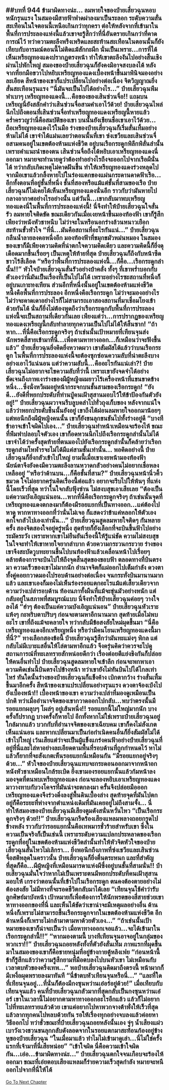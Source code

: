 ##บทที่ 944 ข้ามาผิดทางน่ะ...
ลมหายใจของป๋ายเสี่ยวฉุนหอบหนักรุนแรง ในสมองมีสายฟ้าฟาดผ่าลงมาเป็นระลอก ระดับความสั่นสะเทือนในใจตอนนี้เหนือเกินกว่าทุกครา ต่อให้หลังจากที่เข้ามาในพื้นที่การประลองแห่งนี้แล้วเขาจะรู้สึกว่าที่นี่อันตรายเกินกว่าที่คาดการณ์ไว้ ทว่าความตะลึงพรึงเพริดและสะท้านสะเทือนในตอนนั้นก็ยังเทียบกับอารมณ์ตอนนี้ไม่ติดแม้สักกะผีก
นั่นเป็นเพราะ...การที่ได้เห็นเหรียญทองแดงปรากฏตรงหน้า ทำให้เขาตะลึงงันไปอย่างสิ้นเชิง
ผ่านไปพักใหญ่ สมองของป๋ายเสี่ยวฉุนก็ยังคงมิอาจสงบลงได้ หลังจากที่ยกมือขวาไปหยิบเหรียญทองแดงเบื้องหน้าขึ้นมาพินิจมองอย่างละเอียด สีหน้าของเขาก็แปรเปลี่ยนไปอย่างต่อเนื่อง จิตวิญญาณยิ่งสั่นสะเทือนรุนแรง
“นี่มันจะเป็นไปได้อย่างไร...” ป๋ายเสี่ยวฉุนพึมพำเบาๆ เหรียญทองแดงนี้...คือของของเสินซ่วนจื่อ!!
แถมบนเหรียญนี่ยังสลักคำว่าเสินซ่วนจื่อสามคำเอาไว้ด้วย!
ป๋ายเสี่ยวฉุนไพล่นึกไปถึงตอนที่เสินซ่วนจื่อทำเหรียญทองแดงเหรียญนี้หายแล้วคร่ำครวญว่านี่คือสมบัติของเขา บนนั้นยังเขียนชื่อเขาเอาไว้ด้วย...
ถือเหรียญทองแดงไว้ในมือ ร่างของป๋ายเสี่ยวฉุนก็เริ่มสั่นเทิ้มอย่างห้ามไม่ได้ เขาจำได้แม่นเลยว่าตอนนั้นที่เขา ซ่งเชวียและเสินซ่วนจื่อสามคนอยู่ในเขตต้องห้ามแห่งชีวิต อยู่บนเรือกระดูกพิลึกพิลั่นลำนั้น เพราะคำแนะนำของตน เสินซ่วนจื่อถึงได้หยิบเอาเหรียญทองแดงนี่ออกมา หมายจะทำนายดูว่าต้องทำอย่างไรถึงจะออกไปจากเรือผีนั่นได้ ทว่ากลับเกิดเหตุไม่คาดฝันขึ้น ทำให้เหรียญทองแดงร่วงหลุดไปจากมือเขาแล้วกลิ้งหายไปในร่องแตกของแผ่นกระดานดาดฟ้าเรือ...
อีกทั้งตอนที่อยู่ชั้นที่หนึ่ง ชั้นที่สองหรือแม้แต่ชั้นที่สามของเรือ ป๋ายเสี่ยวฉุนก็ไม่เคยได้เห็นเหรียญทองแดงนั่นอีก ราวกับว่ามันหายไปกลางอากาศอย่างไรอย่างนั้น
แต่วันนี้...เขากลับมาพบเหรียญทองแดงนี่ในพื้นที่การประลองแห่งนี้!
นี่จึงทำให้ป๋ายเสี่ยวฉุนใจสั่นรัว ลมหายใจติดขัด ขณะเดียวกันเมื่อเงยหน้าขึ้นมองท้องฟ้า เขาก็รู้สึกเพียงว่าหนังหัวชาหนึบ ไม่ว่าจะในหรือนอกร่างล้วนหนาวเยือกสะท้านขั้วหัวใจ
“ที่นี่...มันคือสถานที่อะไรกันแน่...” ป๋ายเสี่ยวฉุนกลืนน้ำลายลงคอหนึ่งอึก มองท้องฟ้าที่ขมุกขมัวหม่นหมอง ในสมองของเขาก็มีเพียงความคิดที่น่าตกใจความคิดเดียว และความคิดนี้ก็ยิ่งดุเดือดมากขึ้นเรื่อยๆ เป็นเหตุให้ท้ายที่สุด ป๋ายเสี่ยวฉุนก็ถึงกับหน้าซีดขาวไร้สีเลือด
“หรือว่าพื้นที่การประลองแห่งนี้...ก็คือ...เรือกระดูกลำนั้น!!” หัวใจป๋ายเสี่ยวฉุนสั่นรัวอย่างบ้าคลั่ง ทั้งๆ ที่เขาพร่ำบอกกับตัวเองว่านี่มันเป็นเรื่องที่เป็นไปไม่ได้ เพราะอย่างไรซะสถานที่หนึ่งก็อยู่บนเกาะทงเทียน ส่วนอีกที่หนึ่งนั้นอยู่ในเขตต้องห้ามแห่งชีวิต หนึ่งคือพื้นที่การประลอง อีกหนึ่งคือเรือกระดูก
ไม่ว่าจะมองอย่างไร ไม่ว่าจะคาดเดาอย่างไรก็ไม่สามารถเอาสองสถานที่มาเชื่อมโยงเข้าด้วยกันได้ นั่นก็ยิ่งไม่ต้องพูดถึงว่าเรือกระดูกกับพื้นที่การประลองแห่งนี้จะเป็นสถานที่เดียวกันเลย
เพียงแต่ว่า...การปรากฏของเหรียญทองแดงเหรียญนี้กลับทำลายทุกความเป็นไปไม่ได้ให้สิ้นซาก!
“ถ้าหาก...ที่นี่คือเรือกระดูกจริงๆ ถ้าเช่นนั้นเป้าหมายที่เทียนจุนส่งนักพรตสี่สายเข้ามาที่นี่...เพื่อตามหาทางออก...ก็เหมือนว่าจะฟังขึ้นแล้ว” ป๋ายเสี่ยวฉุนยิ่งคิดยิ่งหวาดผวา เขาสัมผัสได้แล้วว่าบนเรือกระดูก ในพื้นที่การประลองแห่งนี้จะต้องซุกซ่อนความลับที่น่าตะลึงบางอย่างเอาไว้แน่นอน
แต่ว่าความลับนี้...คืออะไรกันแน่เล่า?!
ป๋ายเสี่ยวฉุนไม่อยากจะไขความลับที่ว่านี้ เพราะเขายังจดจำได้อย่างชัดเจนถึงภาพเงาร่างของผีผู้หญิงผมยาวไร้เครื่องหน้าที่แขนขาดข้างหนึ่ง...ซึ่งนั่งหวีผมอยู่หน้ากระจกบนชั้นสามของเรือกระดูก!
“ยังดี...ยังดีที่หยกประดับที่ท่านปู่คนเฝ้าสุสานมอบไว้ให้ข้าป้องกันตัวยังอยู่!” ป๋ายเสี่ยวฉุนผวาจนรีบลูบคลำไปทั่วถุงเก็บของ หลังจากแน่ใจแล้วว่าหยกประดับชิ้นนั้นยังอยู่ เขาถึงได้ผ่อนลมหายใจออกมาน้อยๆ แต่พอนึกถึงผีผู้หญิงคนนั้น เขาก็ยังขนลุกขนชันไปทั้งร่างอยู่ดี
“บางทีข้าอาจเข้าใจผิดไปเอง...” ป๋ายเสี่ยวฉุนทำหน้าเหมือนจะร้องไห้ ขณะที่พึมพำปลอบใจตัวเอง เขาก็อดหวนนึกไปถึงเรือกระดูกลำนั้นไม่ได้ เขาจำได้ว่าครั้งสุดท้ายที่ตนมองไปยังเรือกระดูกลำนั้นก็คล้ายว่าเรือกระดูกลำมโหฬารจะไม่ได้มีแค่สามชั้นเท่านั้น...
พอคิดอย่างนี้ ป๋ายเสี่ยวฉุนก็ยิ่งกลัวเข้าไปใหญ่ ยามนี้เมื่อเขาเงยหน้ามองท้องฟ้า นัยน์ตาจึงยังคงมีความตะลึงลานหวาดกลัวอย่างคนไม่อยากเชื่อหลงเหลืออยู่
“หรือว่าด้านบน...ก็คือชั้นที่สาม?” ป๋ายเสี่ยวฉุนหน้านิ่วคิ้วขมวด ใจไม่อยากครุ่นคิดเรื่องนี้ต่อแล้ว อยากจะรีบไปให้พ้นๆ ที่แห่งนี้โดยเร็วที่สุด ทว่าในใจกลับฟุ้งซ่าน ไม่สงบสุขเอาเสียเลย
“ต้องเป็นแค่ความบังเอิญแน่นอน...หากที่นี่คือเรือกระดูกจริงๆ ถ้าเช่นนั้นจุดที่เหรียญทองแดงตกลงมาก็ต้องมีรอยแยกที่เป็นทางออก...แค่ต้องไปหาดู หากหาทางออกที่ว่านั่นไม่เจอ ก็แสดงว่าข้าแค่หลอกให้ตัวเองตกใจกลัวไปเองเท่านั้น...” ป๋ายเสี่ยวฉุนสูดลมหายใจติดๆ กันหลายครั้ง สองจิตสองใจอยู่ครู่หนึ่ง สุดท้ายก็ยังเลือกที่จะบินขึ้นฟ้าไปอย่างระมัดระวัง
เพราะหากเขาไม่ยืนยันเรื่องนี้ให้รู้แน่ชัด ความไม่สงบสุขในใจจะทำให้เขาหายใจยากลำบาก ด้วยความกระวนกระวาย ร่างของเขาจึงสะบัดวูบทะยานขึ้นไปบนท้องฟ้าแล้วเคลื่อนหน้าไปเรื่อยๆ คล้ายต้องการจะบินไปให้ถึงจุดสิ้นสุดของขอบฟ้า
ตลอดทางที่บินตรงมา ความเร็วของเขาไม่มากนัก อำนาจจิตก็แผ่ออกไปเต็มกำลัง ดวงตาทั้งคู่คอยกวาดมองไปรอบด้านอย่างต่อเนื่อง จนกระทั่งบินมานานมากแล้ว และเขาเองก็มองไม่เห็นร่องรอยแตกอะไรแม้แต่เสี้ยวเดียวจากความว่างเปล่ารอบด้าน
ท้องนภาทั้งผืนที่แม้จะขุ่นมัวอย่างหนัก แต่กลับอยู่ในสภาพที่สมบูรณ์แบบ นี่จึงทำให้ป๋ายเสี่ยวฉุนค่อยๆ วางใจลงได้
“ฮ่าๆ ต้องเป็นแค่ความบังเอิญแน่นอน” ป๋ายเสี่ยวฉุนหัวเราะแห้งๆ กะพริบตาปริบๆ ก่อนจะตามหาอีกนานมาก สุดท้ายเมื่อไม่พบอะไร เขาที่ถึงแม้จะคลายใจ ทว่ากลับมีข้อสงสัยใหม่ผุดขึ้นมา
“นี่คือเหรียญทองแดงอีกเหรียญหนึ่ง หรือว่ามีคนโยนเหรียญทองแดงนี้มาที่นี่?” ทางเลือกสองข้อนี้ ป๋ายเสี่ยวฉุนรู้สึกว่ามันทะแม่งๆ พิกล แต่กลับไม่มีเบาะแสอื่นให้ไล่ตามหาอีกแล้ว จึงครุ่นคิดว่าควรจะไปดูสถานการณ์ที่ทะเลทรายสักหน่อยดีกว่า เรื่องต่อยตีแย่งชิงกันก็ปล่อยให้คนอื่นทำไป
ป๋ายเสี่ยวฉุนสูดลมหายใจเข้าลึก ก่อนจะพกพาเอาความคิดเช่นนี้บินตรงไปข้างหน้า ทว่าเขายังไม่ทันบินไปได้ไกลเท่าไหร่ ทันใดนั้นร่างของป๋ายเสี่ยวฉุนก็แข็งค้าง เบิกตากว้าง ร่างสั่นเทิ้มขึ้นมาอีกครั้ง
สีหน้าของเขาแปรเปลี่ยนอย่างรุนแรง ดวงตาจ้องเป๋งไปยังเบื้องหน้า!!
เบื้องหน้าของเขา ความว่างเปล่าที่มองดูเหมือนเป็นปกติ ทว่าเมื่ออำนาจจิตของเขากวาดออกไปกลับ...พบว่าตรงนั้นมีรอยแยกผลุบๆ โผล่ๆ อยู่เส้นหนึ่ง!!
รอยแยกนี้ไม่ใหญ่มากนัก บางครั้งก็ปรากฏ บางครั้งก็หายไป อีกทั้งหากไม่ใช่เพราะป๋ายเสี่ยวฉุนอยู่ใกล้มากแล้ว บวกกับที่อำนาจจิตของเขาเฉียบคม เขาก็คงไม่สังเกตเห็นแน่นอน และหากเปลี่ยนมาเป็นก่อกำเนิดคนอื่นก็ยิ่งสัมผัสไม่ได้เข้าไปใหญ่
เว้นเสียแต่ว่าจะเป็นผู้แข็งแกร่งคนฟ้าอย่างป๋ายเสี่ยวฉุนที่อยู่ที่นี่และไล่หาอย่างละเอียดตามพื้นที่รอบด้านที่ถูกกำหนดไว้ หาไม่แล้วก็ยากที่จะสังเกตเห็นรอยแยกนี่เหมือนกัน
“มีรอยแยกอยู่จริงๆ ด้วย...” หัวใจของป๋ายเสี่ยวฉุนแทบจะกระดอนออกมาจากหน้าอก หนังหัวชาเหมือนใกล้ระเบิด ยิ่งเขามองรอยแยกนั้นแล้วก้มหน้าลงมองจุดที่ตนพบเหรียญทองแดง ก่อนจะลองหยิบเอาเหรียญทองแดงมาวางทาบกับวงโคจรที่มันน่าจะตกลงมา ครั้นจึงปล่อยมือออก เหรียญทองแดงจึงร่วงดิ่งลงสู่พื้นดินเบื้องล่าง สุดท้ายจุดที่มันไปตกอยู่ก็คือระยะที่ห่างจากตำแหน่งเดิมที่มันเคยอยู่ไม่ถึงสามจั้ง...
นี่ทำให้สมองของป๋ายเสี่ยวฉุนมีเสียงตูมดังสนั่นหวั่นไหว
“เป็นเรือกระดูกจริงๆ ด้วย!!” ป๋ายเสี่ยวฉุนกรีดร้องเสียงแหลมพลางถอยกรูดไปข้างหลัง ราวกับว่ารอยแยกนั้นคือเทพมารชั่วร้ายสำหรับเขา ซึ่งในความเป็นจริงก็เป็นเช่นนี้ เพราะระดับความแปลกประหลาดของเรือกระดูกที่อยู่ในเขตต้องห้ามแห่งชีวิตลำนั้นทำให้หัวจิตหัวใจของป๋ายเสี่ยวฉุนสั่นไหวไม่เลิกรา...
ยิ่งพอนึกถึงภาพที่ซ่งเชวียและเสินซ่วนจื่อสติหลุดในคราวนั้น ป๋ายเสี่ยวฉุนก็ยิ่งตื่นตระหนก และที่สำคัญที่สุดก็คือ...ผีผู้หญิงที่เหมือนมารดาแห่งผีซึ่งอยู่บนชั้นที่สามนั่น!!
ป๋ายเสี่ยวฉุนมั่นใจว่าหากไม่เป็นเพราะตนมีหยกประดับที่คนเฝ้าสุสานมอบให้ เกรงว่าตอนนั้นที่เข้าไปในเรือกระดูก ตนคงต้องตายอย่างไม่ต้องสงสัย ไม่มีทางที่จะรอดชีวิตกลับมาได้เลย
“เทียนจุนใช้คำว่ารับลูกศิษย์มาบังหน้า เป้าหมายก็เพื่อต้องการให้นักพรตของสี่สายช่วยเขาหาทางออกของที่นี่ และเห็นได้ชัดว่าเขาน่าจะมีเหตุผลอย่างอื่น ด้านหนึ่งก็เพราะไม่สามารถขึ้นเรือกระดูกจากในเขตต้องห้ามแห่งชีวิต อีกด้านหนึ่งก็เพราะไม่กล้ามาตามหาด้วยตัวเอง...”
“ถ้าเช่นนั้นเป้าหมายของเขาก็น่าจะเป็นว่า เมื่อหาทางออกเจอแล้ว...จะได้เข้ามาในเรือกระดูกลำนี้!!”
“หากมองตามนี้ บางทีเทียนจุนอาจอยู่ในกลุ่มของพวกเรา!!” ป๋ายเสี่ยวฉุนถอยหลังทั้งที่ตัวยังสั่นเทิ้ม ภาพแรกที่ผุดขึ้นมาในสมองของเขาก็คือชายหนุ่มที่อยู่ข้างกายตู้หลิงเฟย
“ก่อนหน้านี้ข้าก็รู้สึกแล้วว่าความรู้สึกยามที่มือตบลงไปบนหัวเขา ไม่เหมือนกับเวลาตบหัวของครึ่งเทพ...” พอป๋ายเสี่ยวฉุนคิดมาถึงตรงนี้ หน้าผากก็มีเหงื่อผุดพรายลงมาทันที
“นี่ข้าตบหัวเทียนจุนหรือนี่...”
“และที่ใดที่เทียนจุนอยู่...ที่นั่นก็ต้องมีกงซุนหว่านเอ๋อร์อยู่ด้วย!” เมื่อเทียบกับเทียนจุนแล้ว คนที่ป๋ายเสี่ยวฉุนกลัวมากที่สุดกลับเป็นกงซุนหว่านเอ๋อร์ เขาในเวลานี้ไม่อยากตามหาทางออกอะไรอีกแล้ว แล้วก็ไม่อยากไปที่ทะเลทรายแล้วด้วย เขาแค่อยากไปหาพวกจางต้าพั่งให้เร็วที่สุดแล้วลากทุกคนไปหลบด้วยกัน รอให้เรื่องทุกอย่างจบลงแล้วค่อยหาวิธีออกไป
ทว่าชั่วขณะที่ป๋ายเสี่ยวฉุนถอยหลังนั้นเอง จู่ๆ น้ำเสียงแผ่วเบาวังเวงชวนขนลุกกลับดังลอดจากในรอยแตกมาสะท้อนก้องอยู่ข้างหูของป๋ายเสี่ยวฉุน
“ในเมื่อมาแล้ว ทำไมไม่เข้ามาดูเล่า...นี่ไม่ใช่ครั้งแรกที่เจ้ามาที่นี่เสียหน่อย”
“เข้าใจผิด นี่คือความเข้าใจผิดกัน...เอ่อ...ข้ามาผิดทางน่ะ...” ป๋ายเสี่ยวฉุนตกใจจนเกือบจะร้องไห้ออกมา ขณะที่เอ่ยตอบเสียงแหลมก็ร่ายความเร็วสุดกำลัง หมายจะหนีออกไปจากที่นี่ให้ได้
------


[Go To Next Chapter]( ./91.md)